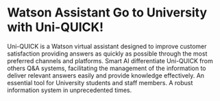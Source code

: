 # Watson Assistant Go to University with Uni-QUICK!
Uni-QUICK is a Watson virtual assistant designed to improve customer satisfaction providing answers as quickly as possible through the most preferred channels and platforms. Smart AI differentiate Uni-QUICK from others Q&A systems, facilitating the management of the information to deliver relevant answers easily and provide knowledge effectively. An essential tool for University students and staff members. A robust information system in unprecedented times.  
